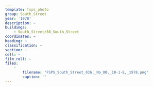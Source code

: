 ```yaml
---
template: fsps_photo
group: South_Street
year: '1978'
description: ~
buildings:
    - South_Street/80_South_Street
coordinates: ~
heading: ~
classification: ~
section: ~
cell: ~
film_roll: ~
files:
    -
        filename: 'FSPS_South_Street_036,_No_80,_10-1-E,_1978.png'
        caption: ''
---
```

